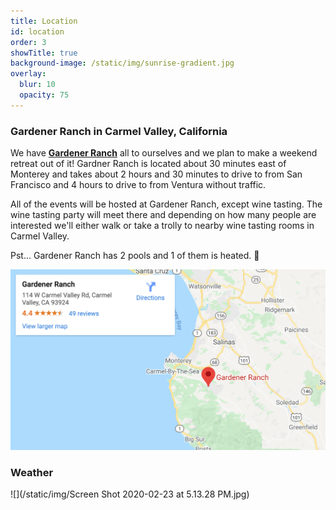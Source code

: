 ```yaml
---
title: Location
id: location
order: 3
showTitle: true
background-image: /static/img/sunrise-gradient.jpg
overlay:
  blur: 10
  opacity: 75
---
```

### Gardener Ranch in Carmel Valley, California

We have **[Gardener Ranch](https://www.gardenerranch.com/weddings.htm)** all to ourselves and we plan to make a weekend retreat out of it!  Gardner Ranch is located about 30 minutes east of Monterey and takes about 2 hours and 30 minutes to drive to from San Francisco and 4 hours to drive to from Ventura without traffic.

All of the events will be hosted at Gardener Ranch, except wine tasting.  The wine tasting party will meet there and depending on how many people are interested we'll either walk or take a trolly to nearby wine tasting rooms in Carmel Valley.

Pst... Gardener Ranch has 2 pools and 1 of them is heated.  👙

[![Gardener Ranch: 114 W Carmel Valley Rd, Carmel Valley, CA 93924](/static/img/map-gardener-ranch.png)](https://maps.google.com/maps?ll=36.483721,-121.738113&z=9&t=m&hl=en&gl=US&mapclient=embed&cid=679779841121404225)

### Weather

![](/static/img/Screen Shot 2020-02-23 at 5.13.28 PM.jpg)
